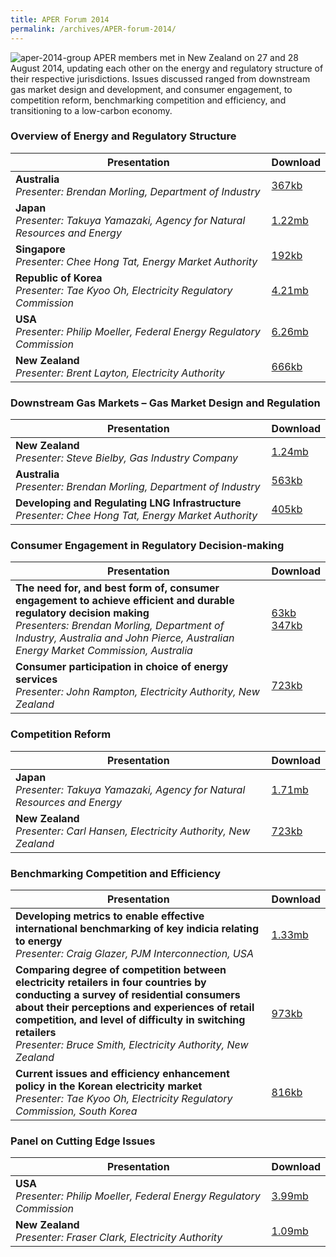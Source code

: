 ```yaml
---
title: APER Forum 2014
permalink: /archives/APER-forum-2014/
---
```

<style>
  table th:first-of-type {width: 85%}
  table th:nth-of-type(2) {width: 15%}
</style>
![aper-2014-group](/images/2014-group-photo.jpg)
APER members met in New Zealand on 27 and 28 August 2014, updating each other on the energy and regulatory structure of their respective jurisdictions. Issues discussed ranged from downstream gas market design and development, and consumer engagement, to competition reform, benchmarking competition and efficiency, and transitioning to a low-carbon economy.

### **Overview of Energy and Regulatory Structure**

| **Presentation** | **Download** |
|---|:----|
| **Australia**<br>*Presenter: Brendan Morling, Department of Industry* | [367kb](/files/2014-00-australia.pdf) |
| **Japan**<br>*Presenter: Takuya Yamazaki, Agency for Natural Resources and Energy* | [1.22mb](/files/2014-00-japan.pdf) |
| **Singapore**<br>*Presenter: Chee Hong Tat, Energy Market Authority* | [192kb](/files/2014-00-singapore.pdf) |
| **Republic of Korea**<br>*Presenter: Tae Kyoo Oh, Electricity Regulatory Commission* | [4.21mb](/files/2014-00-korea.pdf) |
| **USA**<br>*Presenter: Philip Moeller, Federal Energy Regulatory Commission* | [6.26mb](/files/2014-00-us.pdf) |
| **New Zealand**<br>*Presenter: Brent Layton, Electricity Authority* | [666kb](/files/2014-00-newzealand.pdf) |

### **Downstream Gas Markets – Gas Market Design and Regulation**

| **Presentation** | **Download** |
|---|:----|
| **New Zealand**<br>*Presenter: Steve Bielby, Gas Industry Company* | [1.24mb](/files/2014-01-newzealand.pdf) |
| **Australia**<br>*Presenter: Brendan Morling, Department of Industry* | [563kb](/files/2014-01-australia.pdf) |
| **Developing and Regulating LNG Infrastructure**<br>*Presenter: Chee Hong Tat, Energy Market Authority* | [405kb](/files/2014-01-singapore.pdf) |

### **Consumer Engagement in Regulatory Decision-making**

| **Presentation** | **Download** |
|---|:----|
| **The need for, and best form of, consumer engagement to achieve efficient and durable regulatory decision making**<br>*Presenters: Brendan Morling, Department of Industry, Australia and John Pierce, Australian Energy Market Commission, Australia* | [63kb](/files/2014-02-australia1.pdf)<br>[347kb](/files/2014-02-australia2.pdf) |
| **Consumer participation in choice of energy services**<br>*Presenter: John Rampton, Electricity Authority, New Zealand* | [723kb](/files/2014-02-newzealand.pdf) |

### **Competition Reform**

| **Presentation** | **Download** |
|---|:----|
| **Japan**<br>*Presenter: Takuya Yamazaki, Agency for Natural Resources and Energy* | [1.71mb](/files/2014-03-japan.pdf) |
| **New Zealand**<br>*Presenter: Carl Hansen, Electricity Authority, New Zealand* | [723kb](/files/2014-03-newzealand.pdf) |

### **Benchmarking Competition and Efficiency**

| **Presentation** | **Download** |
|---|:----|
| **Developing metrics to enable effective international benchmarking of key indicia relating to energy**<br>*Presenter: Craig Glazer, PJM Interconnection, USA* | [1.33mb](/files/2014-04-us.pdf) |
| **Comparing degree of competition between electricity retailers in four countries by conducting a survey of residential consumers about their perceptions and experiences of retail competition, and level of difficulty in switching retailers**<br>*Presenter: Bruce Smith, Electricity Authority, New Zealand* | [973kb](/files/2014-04-newzealand.pdf) |
| **Current issues and efficiency enhancement policy in the Korean electricity market**<br>*Presenter: Tae Kyoo Oh, Electricity Regulatory Commission, South Korea* | [816kb](/files/2014-04-korea.pdf) |

### **Panel on Cutting Edge Issues**

| **Presentation** | **Download** |
|---|:----|
| **USA**<br>*Presenter: Philip Moeller, Federal Energy Regulatory Commission* | [3.99mb](/files/2014-05-us.pdf) |
| **New Zealand**<br>*Presenter: Fraser Clark, Electricity Authority* | [1.09mb](/files/2014-05-newzealand.pdf) |
